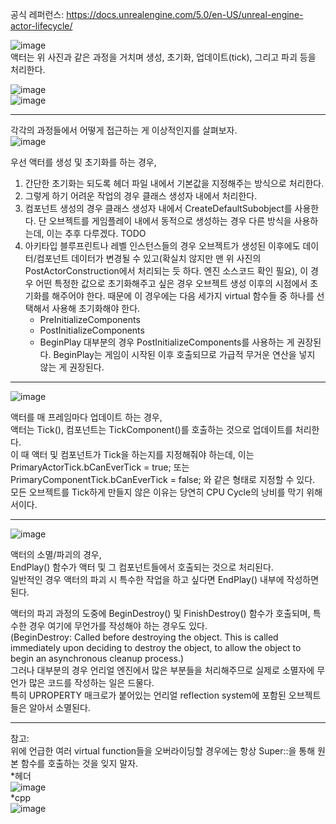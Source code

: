 공식 레퍼런스: https://docs.unrealengine.com/5.0/en-US/unreal-engine-actor-lifecycle/  
  
![image](https://user-images.githubusercontent.com/63915665/175551660-449a4fc6-6ad7-44ab-99c5-5abff96afd9d.png)  
액터는 위 사진과 같은 과정을 거치며 생성, 초기화, 업데이트(tick), 그리고 파괴 등을 처리한다.  
  
![image](https://user-images.githubusercontent.com/63915665/175551933-403ebe99-1ab8-4aa1-b32f-62bc26d84cb5.png)  
![image](https://user-images.githubusercontent.com/63915665/175552076-ca8be591-4f7f-4641-a16a-a3e54c83c2e5.png)  

  
---  
  
  
각각의 과정들에서 어떻게 접근하는 게 이상적인지를 살펴보자.  
![image](https://user-images.githubusercontent.com/63915665/175552473-1b65284e-7227-4df4-b78e-002b5e653621.png)  

우선 액터를 생성 및 초기화를 하는 경우,  
  
1) 간단한 초기화는 되도록 헤더 파일 내에서 기본값을 지정해주는 방식으로 처리한다.  
2) 그렇게 하기 어려운 작업의 경우 클래스 생성자 내에서 처리한다.  
3) 컴포넌트 생성의 경우 클래스 생성자 내에서 CreateDefaultSubobject를 사용한다. 단 오브젝트를 게임플레이 내에서 동적으로 생성하는 경우 다른 방식을 사용하는데, 이는 추후 다루겠다. TODO
4) 아키타입 블루프린트나 레벨 인스턴스들의 경우 오브젝트가 생성된 이후에도 데이터/컴포넌트 데이터가 변경될 수 있고(확실치 않지만 맨 위 사진의 PostActorConstruction에서 처리되는 듯 하다. 엔진 소스코드 확인 필요), 이 경우 어떤 특정한 값으로 초기화해주고 싶은 경우 오브젝트 생성 이후의 시점에서 초기화를 해주어야 한다. 때문에 이 경우에는 다음 세가지 virtual 함수들 중 하나를 선택해서 사용해 초기화해야 한다.  
    * PreInitializeComponents
    * PostInitializeComponents
    * BeginPlay
   대부분의 경우 PostInitializeComponents를 사용하는 게 권장된다. BeginPlay는 게임이 시작된 이후 호출되므로 가급적 무거운 연산을 넣지 않는 게 권장된다.  


---  

![image](https://user-images.githubusercontent.com/63915665/175555610-0d40667c-dd2b-4853-8d07-f657789c8444.png)  

액터를 매 프레임마다 업데이트 하는 경우,  
액터는 Tick(), 컴포넌트는 TickComponent()를 호출하는 것으로 업데이트를 처리한다.  
이 때 액터 및 컴포넌트가 Tick을 하는지를 지정해줘야 하는데, 이는 PrimaryActorTick.bCanEverTick = true; 또는 PrimaryComponentTick.bCanEverTick = false; 와 같은 형태로 지정할 수 있다.  
모든 오브젝트를 Tick하게 만들지 않은 이유는 당연히 CPU Cycle의 낭비를 막기 위해서이다.  
  
---  
![image](https://user-images.githubusercontent.com/63915665/175556735-29543476-6d9f-4157-90eb-ddf6671060d3.png)  

액터의 소멸/파괴의 경우,  
EndPlay() 함수가 액터 및 그 컴포넌트들에서 호출되는 것으로 처리된다.  
일반적인 경우 액터의 파괴 시 특수한 작업을 하고 싶다면 EndPlay() 내부에 작성하면 된다.  
  
액터의 파괴 과정의 도중에 BeginDestroy() 및 FinishDestroy() 함수가 호출되며, 특수한 경우 여기에 무언가를 작성해야 하는 경우도 있다.  
(BeginDestroy: Called before destroying the object. This is called immediately upon deciding to destroy the object, to allow the object to begin an asynchronous cleanup process.)  
그러나 대부분의 경우 언리얼 엔진에서 많은 부분들을 처리해주므로 실제로 소멸자에 무언가 많은 코드를 작성하는 일은 드물다.  
특히 UPROPERTY 매크로가 붙어있는 언리얼 reflection system에 포함된 오브젝트들은 알아서 소멸된다.  

---  

참고:  
위에 언급한 여러 virtual function들을 오버라이딩할 경우에는 항상 Super::을 통해 원본 함수를 호출하는 것을 잊지 말자.  
*헤더  
![image](https://user-images.githubusercontent.com/63915665/175557119-1a8f2a05-8a9b-4ccc-b136-55c09be80b58.png)  
*cpp  
![image](https://user-images.githubusercontent.com/63915665/175556984-27b3bad2-3083-4bca-a326-d4c3f79d7632.png)  

